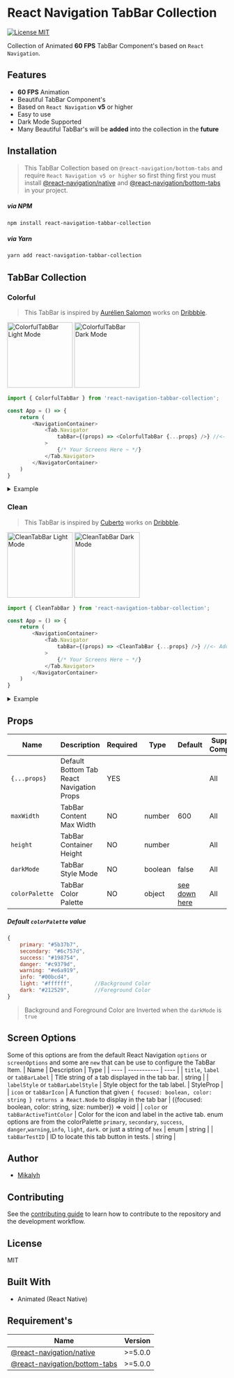 # React Navigation TabBar Collection

[![License MIT](https://camo.githubusercontent.com/ceac32a7f01f2671581ada837403b74524de9120dca1ef517bd803b6beb717f6/68747470733a2f2f696d672e736869656c64732e696f2f6e706d2f6c2f40676f72686f6d2f616e696d617465642d7461626261723f7374796c653d666c61742d737175617265)]()

Collection of Animated **60 FPS** TabBar Component's based on `React Navigation`.

## Features

- **60 FPS** Animation
- Beautiful TabBar Component's
- Based on `React Navigation` **v5** or higher
- Easy to use
- Dark Mode Supported
- Many Beautiful TabBar's will be **added** into the collection in the **future**

## Installation

> This TabBar Collection based on `@react-navigation/bottom-tabs` and require `React Navigation v5 or higher` so first thing first you must install [@react-navigation/native](https://reactnavigation.org/docs/getting-started/) and [@react-navigation/bottom-tabs](https://reactnavigation.org/docs/tab-based-navigation/) in your project.

##### via NPM

```sh
npm install react-navigation-tabbar-collection
```

##### via Yarn

```sh
yarn add react-navigation-tabbar-collection
```

## TabBar Collection

### Colorful

> This TabBar is inspired by [Aurélien Salomon](https://dribbble.com/aureliensalomon) works on [Dribbble](https://dribbble.com/shots/5925052-Google-Bottom-Bar-Navigation-Pattern-Mobile-UX-Design).

<img alt="ColorfulTabBar Light Mode" height="150" src="https://raw.githubusercontent.com/mikalyh/react-navigation-tabbar-collection/master/preview/colorful_light.gif" />

<img alt="ColorfulTabBar Dark Mode" height="150" src="https://raw.githubusercontent.com/mikalyh/react-navigation-tabbar-collection/master/preview/colorful_dark.gif" />

```js
import { ColorfulTabBar } from 'react-navigation-tabbar-collection';

const App = () => {
    return (
        <NavigationContainer>
            <Tab.Navigator
                tabBar={(props) => <ColorfulTabBar {...props} />} //<- Add Here
            >
                {/* Your Screens Here ~ */}
            </Tab.Navigator>
        </NavigatorContainer>
    )
}
```

<details>
<summary>Example</summary>

```js
import React from 'react';
import { NavigationContainer } from '@react-navigation/native';
import { createBottomTabNavigator } from '@react-navigation/bottom-tabs';
import { StyleSheet, Text, View } from 'react-native';
import { ColorfulTabBar } from 'react-navigation-tabbar-collection';
import Icon from 'react-native-vector-icons/AntDesign';

const Tab = createBottomTabNavigator();

const DemoScreen = ({ route }) => (
  <View style={styles.screen}>
    <Text>{route.name}</Text>
  </View>
);

const App = () => {
  return (
    <NavigationContainer>
      <Tab.Navigator
        initialRouteName="Home"
        tabBar={(props) => <ColorfulTabBar {...props} />}
      >
        <Tab.Screen
          name="Home"
          component={DemoScreen}
          options={{
            title: 'Home',
            icon: ({ focused, color, size }) => (
              <Icon name="home" size={size} color={color} />
            ),
            color: 'primary',
          }}
        />
        <Tab.Screen
          name="News"
          component={DemoScreen}
          options={{
            title: 'News',
            icon: ({ focused, color, size }) => (
              <Icon name="sharealt" size={size} color={color} />
            ),
            color: 'info',
          }}
        />
        <Tab.Screen
          name="Chat"
          component={DemoScreen}
          options={{
            title: 'Chat',
            icon: ({ focused, color, size }) => (
              <Icon name="API" size={size} color={color} />
            ),
            color: 'warning',
          }}
        />
        <Tab.Screen
          name="Likes"
          component={DemoScreen}
          options={{
            title: 'Likes',
            icon: ({ focused, color, size }) => (
              <Icon name="hearto" size={size} color={color} />
            ),
            color: 'danger',
          }}
        />
        <Tab.Screen
          name="Settings"
          component={DemoScreen}
          options={{
            title: 'Settings',
            icon: ({ focused, color, size }) => (
              <Icon name="setting" size={size} color={color} />
            ),
            color: 'success',
          }}
        />
      </Tab.Navigator>
    </NavigationContainer>
  );
};

export default App;

const styles = StyleSheet.create({
  screen: {
    width: '100%',
    height: '100%',
    flex: 6,
    justifyContent: 'center',
    alignItems: 'center',
  },
});
```

</details>

### Clean

> This TabBar is inspired by [Cuberto](https://dribbble.com/cuberto) works on [Dribbble](https://dribbble.com/shots/5605168-Toolbar-icons-animation).

<img alt="CleanTabBar Light Mode" height="150" src="https://raw.githubusercontent.com/mikalyh/react-navigation-tabbar-collection/master/preview/clean_light.gif" />

<img alt="CleanTabBar Dark Mode" height="150" src="https://raw.githubusercontent.com/mikalyh/react-navigation-tabbar-collection/master/preview/clean_dark.gif" />

```js
import { CleanTabBar } from 'react-navigation-tabbar-collection';

const App = () => {
    return (
        <NavigationContainer>
            <Tab.Navigator
                tabBar={(props) => <CleanTabBar {...props} />} //<- Add Here
            >
                {/* Your Screens Here ~ */}
            </Tab.Navigator>
        </NavigatorContainer>
    )
}
```

<details>
<summary>Example</summary>

```js
import React from 'react';
import { NavigationContainer } from '@react-navigation/native';
import { createBottomTabNavigator } from '@react-navigation/bottom-tabs';
import { StyleSheet, Text, View } from 'react-native';
import { CleanTabBar } from 'react-navigation-tabbar-collection';
import Icon from 'react-native-vector-icons/AntDesign';

const Tab = createBottomTabNavigator();

const DemoScreen = ({ route }) => (
  <View style={styles.screen}>
    <Text>{route.name}</Text>
  </View>
);

const App = () => {
  return (
    <NavigationContainer>
      <Tab.Navigator
        initialRouteName="Home"
        tabBar={(props) => <CleanTabBar {...props} />}
      >
        <Tab.Screen
          name="Home"
          component={DemoScreen}
          options={{
            title: 'Home',
            icon: ({ focused, color, size }) => (
              <Icon name="home" size={size} color={color} />
            ),
            color: 'primary',
          }}
        />
        <Tab.Screen
          name="News"
          component={DemoScreen}
          options={{
            title: 'News',
            icon: ({ focused, color, size }) => (
              <Icon name="sharealt" size={size} color={color} />
            ),
            color: 'info',
          }}
        />
        <Tab.Screen
          name="Chat"
          component={DemoScreen}
          options={{
            title: 'Chat',
            icon: ({ focused, color, size }) => (
              <Icon name="API" size={size} color={color} />
            ),
            color: 'warning',
          }}
        />
        <Tab.Screen
          name="Likes"
          component={DemoScreen}
          options={{
            title: 'Likes',
            icon: ({ focused, color, size }) => (
              <Icon name="hearto" size={size} color={color} />
            ),
            color: 'danger',
          }}
        />
        <Tab.Screen
          name="Settings"
          component={DemoScreen}
          options={{
            title: 'Settings',
            icon: ({ focused, color, size }) => (
              <Icon name="setting" size={size} color={color} />
            ),
            color: 'success',
          }}
        />
      </Tab.Navigator>
    </NavigationContainer>
  );
};

export default App;

const styles = StyleSheet.create({
  screen: {
    width: '100%',
    height: '100%',
    flex: 6,
    justifyContent: 'center',
    alignItems: 'center',
  },
});
```

</details>

## Props

| Name           | Description                               | Required | Type    | Default                                                                                                       | Supported Component |
| -------------- | ----------------------------------------- | -------- | ------- | ------------------------------------------------------------------------------------------------------------- | ------------------- |
| `{...props}`   | Default Bottom Tab React Navigation Props | YES      |         |                                                                                                               | All                 |
| `maxWidth`     | TabBar Content Max Width                  | NO       | number  | 600                                                                                                           | All                 |
| `height`       | TabBar Container Height                   | NO       | number  |                                                                                                               | All                 |
| `darkMode`     | TabBar Style Mode                         | NO       | boolean | false                                                                                                         | All                 |
| `colorPalette` | TabBar Color Palette                      | NO       | object  | [see down here](https://github.com/mikalyh/react-navigation-tabbar-collection/tree/main#default-colorpalette) | All                 |

##### Default `colorPalette` value

```js
{
    primary: "#5b37b7",
    secondary: "#6c757d",
    success: "#198754",
    danger: "#c9379d",
    warning: "#e6a919",
    info: "#00bcd4",
    light: "#ffffff",       //Background Color
    dark: "#212529",        //Foreground Color
}
```

> Background and Foreground Color are Inverted when the `darkMode` is `true`

## Screen Options

Some of this options are from the default React Navigation `options` or `screenOptions` and some are `new` that can be use to configure the TabBar Item.
| Name | Description | Type |
| ---- | ----------- | ---- |
| `title`, `label` or `tabBarLabel` | Title string of a tab displayed in the tab bar. | string |
| `labelStyle` or `tabBarLabelStyle` | Style object for the tab label. | StyleProp |
| `icon` or `tabBarIcon` | A function that given `{ focused: boolean, color: string } returns a React.Node` to display in the tab bar | ({focused: boolean, color: string, size: number}) => void |
| `color` or `tabBarActiveTintColor` | Color for the icon and label in the active tab. enum options are from the colorPalette `primary`, `secondary`, `success`, `danger`,`warning`,`info`, `light`, `dark`. or just a string of `hex` | enum \| string |
| `tabBarTestID` | ID to locate this tab button in tests. | string |

## Author

- [Mikalyh](https://github.com/mikalyh/)

## Contributing

See the [contributing guide](CONTRIBUTING.md) to learn how to contribute to the repository and the development workflow.

## License

MIT

## Built With

- Animated (React Native)

## Requirement's

| Name                                                                                    | Version |
| --------------------------------------------------------------------------------------- | ------- |
| [@react-navigation/native](https://reactnavigation.org/docs/getting-started/)           | >=5.0.0 |
| [@react-navigation/bottom-tabs](https://reactnavigation.org/docs/tab-based-navigation/) | >=5.0.0 |
